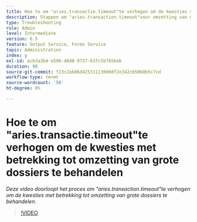 ```yaml
---
title: Hoe te om "aries.transactie.timeout"te verhogen om de kwesties met betrekking tot omzetting van grote dossiers te behandelen
description: Stappen om "aries.transaction.timeout"voor omzetting van grote dossiers te verhogen
type: Troubleshooting
role: Admin
level: Intermediate
version: 6.5
feature: Output Service, Forms Service
topic: Administration
index: y
exl-id: acb3a3b4-e596-48d8-9737-63fc5b765beb
duration: 90
source-git-commit: f23c2ab86d42531113690df2e342c65060b5c7cd
workflow-type: tm+mt
source-wordcount: '56'
ht-degree: 0%

---
```


# Hoe te om &quot;aries.transactie.timeout&quot;te verhogen om de kwesties met betrekking tot omzetting van grote dossiers te behandelen

*Deze video doorloopt het proces om &quot;aries.transaction.timeout&quot;te verhogen om de kwesties met betrekking tot omzetting van grote dossiers te behandelen.*

>[!VIDEO](https://video.tv.adobe.com/v/335502?quality=12&learn=on)

